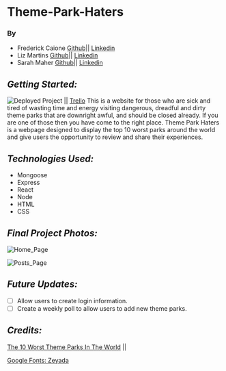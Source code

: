 # Theme-Park-Haters

### By

- Frederick Caione [Github](https://github.com/fcaione)|| [Linkedin](https://www.linkedin.com/in/frederickcaione/)
- Liz Martins [Github](https://github.com/martinsliz)|| [Linkedin](https://www.linkedin.com/in/elizmartins/)
- Sarah Maher [Github](https://github.com/mahers12)|| [Linkedin](https://www.linkedin.com/in/sarah-maher-8a6865255/)

## **_Getting Started:_**

![Deployed Project](https://theme-park-haters.herokuapp.com/) || [Trello](https://trello.com/b/cJrW43N8/theme-park-haters)
This is a website for those who are sick and tired of wasting time and energy visiting dangerous, dreadful and dirty theme parks that are downright awful, and should be closed already. If you are one of those then you have come to the right place. Theme Park Haters is a webpage designed to display the top 10 worst parks around the world and give users the opportunity to review and share their experiences.

## **_Technologies Used:_**

- Mongoose
- Express
- React
- Node
- HTML
- CSS

## **_Final Project Photos:_**

![Home_Page](https://i.imgur.com/nPIuBCv.jpg)

![Posts_Page](https://i.imgur.com/hEeOd53.png)

## **_Future Updates:_**

- [ ] Allow users to create login information.
- [ ] Create a weekly poll to allow users to add new theme parks.

## **_Credits:_**

<a href="https://www.therichest.com/poorest-list/the-10-worst-theme-parks-in-the-world/">The 10 Worst Theme Parks In The World</a> ||

<a href="https://fonts.google.com/specimen/Zeyada">Google Fonts: Zeyada</a>
